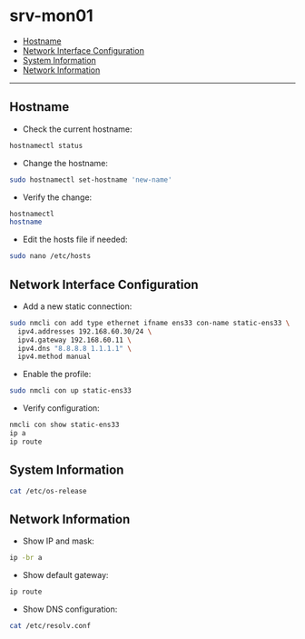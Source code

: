 # srv-mon01

- [Hostname](#hostname)  
- [Network Interface Configuration](#network-interface-configuration)  
- [System Information](#system-information)  
- [Network Information](#network-information) 

---

## Hostname

- Check the current hostname:

```bash
hostnamectl status
```

- Change the hostname:

```bash
sudo hostnamectl set-hostname 'new-name'
```

- Verify the change:

```bash
hostnamectl
hostname
```

- Edit the hosts file if needed:

```bash
sudo nano /etc/hosts
```

## Network Interface Configuration

- Add a new static connection:

```bash
sudo nmcli con add type ethernet ifname ens33 con-name static-ens33 \
  ipv4.addresses 192.168.60.30/24 \
  ipv4.gateway 192.168.60.11 \
  ipv4.dns "8.8.8.8 1.1.1.1" \
  ipv4.method manual
```

- Enable the profile:

```bash
sudo nmcli con up static-ens33
```

- Verify configuration:

```bash
nmcli con show static-ens33
ip a
ip route
```

## System Information

```bash
cat /etc/os-release
```

## Network Information

- Show IP and mask:

```bash
ip -br a
```

- Show default gateway:

```bash
ip route
```

- Show DNS configuration:

```bash
cat /etc/resolv.conf
```


